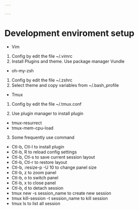 ```yaml
---

---
```


Development enviroment setup
============================

- Vim 
1. Config by edit the file ~/.vimrc
2. Install Plugins and theme. Use package manager Vundle

- oh-my-zsh
1. Config by edit the file ~/.zshrc
2. Select theme and copy variables from ~/.bash_profile

- Tmux
1. Config by edit the file ~/.tmux.conf

2. Use plugin manager to install plugin
  * tmux-resurrect
  * tmux-mem-cpu-load

3. Some frequently use command
  * Ctl-b, Ctl-I to install plugin
  * Ctl-b, R to reload config settings
  * Ctl-b, Ctl-s to save current session layout
  * Ctl-b, Ctl-r to restore layout
  * Ctl-b, :resize-p -U 10 to change panel size
  * Ctl-b, z to zoom panel
  * Ctl-b, o to switch panel
  * Ctl-b, x to close panel
  * Ctl-b, d to detach session
  * tmux new -s session_name to create new session
  * tmux kill-session -t session_name to kill session
  * tmux ls to list all session
